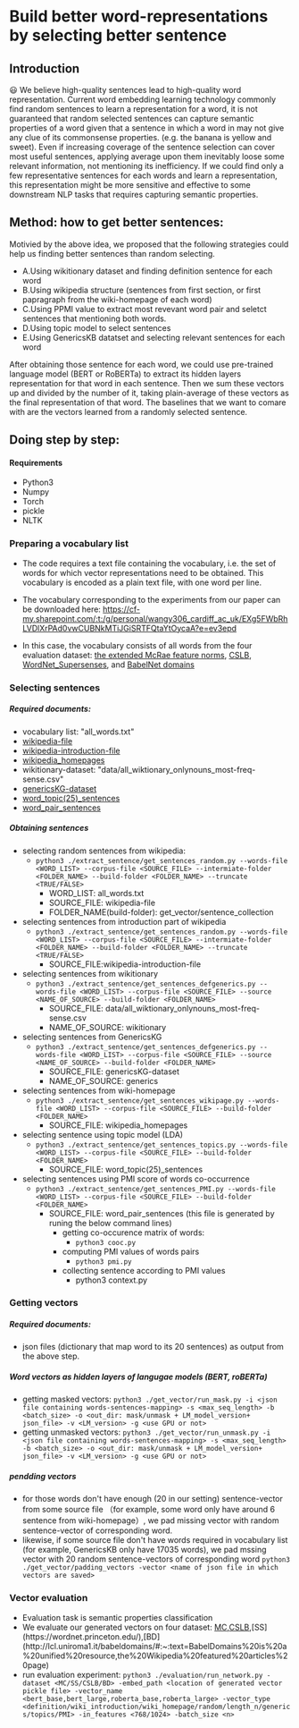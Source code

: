 
# Build better word-representations by selecting better sentence

## Introduction

:smiley: We believe high-quality sentences lead to high-quality word representation. Current word embedding learning technology commonly find random sentences to learn a representation for a word, it is not guaranteed that random selected sentences can capture semantic properties of a word given that a sentence in which a word in may not give any clue of its commonsense properties. (e.g. the banana is yellow and sweet). Even if increasing coverage of the sentence selection can cover most useful sentences, applying average upon them inevitably loose some relevant information, not mentioning its inefficiency. If we could find only a few representative sentences for each words and learn a representation, this representation might be more sensitive and effective to some downstream NLP tasks that requires capturing semantic properties.

## Method: how to get better sentences:

Motivied by the above idea, we proposed that the following strategies could help us finding better sentences than random selecting.

  - A.Using wikitionary dataset and finding definition sentence for each word
  - B.Using wikipedia structure (sentences from first section, or first papragraph from the wiki-homepage of each word)
  - C.Using PPMI value to extract most revevant word pair and seletct sentences that mentioning both words.
  - D.Using topic model to select sentences
  - E.Using GenericsKB datatset and selecting relevant sentences for each word 
  
After obtaining those sentence for each word, we could use pre-trained language model (BERT or RoBERTa) to extract its hidden layers representation for that word in each sentence. Then we sum these vectors up and divided by the number of it, taking plain-average of these vectors as the final representation of that word. The baselines that we want to comare with are the vectors learned from a randomly selected sentence.

## Doing step by step:

#### Requirements
- Python3
- Numpy
- Torch
- pickle
- NLTK

### Preparing a vocabulary list

- The code requires a text file containing the vocabulary, i.e. the set of words for which vector representations need to be obtained. This vocabulary is encoded as a plain text file, with one word per line.

- The vocabulary corresponding to the experiments from our paper can be downloaded here: https://cf-my.sharepoint.com/:t:/g/personal/wangy306_cardiff_ac_uk/EXg5FWbRhLVDlXrPAd0vwCUBNkMTiJGiSRTFQtaYtOycaA?e=ev3epd

- In this case, the vocabulary consists of all words from the four evaluation dataset: [the extended McRae feature norms](https://github.com/mbforbes/physical-commonsense), [CSLB](https://cslb.psychol.cam.ac.uk/propnorms#:~:text=The%20Centre%20for%20Speech%2C%20Language,feature%20representations%20of%20conceptual%20knowledge.), [WordNet_Supersenses](https://wordnet.princeton.edu/), and [BabelNet domains](http://lcl.uniroma1.it/babeldomains/#:~:text=BabelDomains%20is%20a%20unified%20resource,the%20Wikipedia%20featured%20articles%20page.)

### Selecting sentences

##### Required documents:
- vocabulary list: "all_words.txt"
- [wikipedia-file](https://doi.org/10.5281/zenodo.5570579)
- [wikipedia-introduction-file](https://doi.org/10.5281/zenodo.5570561)
- [wikipedia_homepages](https://doi.org/10.5281/zenodo.5570854)
- wikitionary-dataset: "data/all_wiktionary_onlynouns_most-freq-sense.csv"
- [genericsKG-dataset](https://allenai.org/data/genericskb)
- [word_topic(25)_sentences](https://doi.org/10.5281/zenodo.5570983)
- [word_pair_sentences](https://doi.org/10.5281/zenodo.5573754)

##### Obtaining sentences
- selecting random sentences from wikipedia: 
  - `python3 ./extract_sentence/get_sentences_random.py --words-file <WORD_LIST> --corpus-file <SOURCE_FILE> --intermiate-folder <FOLDER_NAME> --build-folder <FOLDER_NAME> --truncate <TRUE/FALSE>`
    - WORD_LIST: all_words.txt
    - SOURCE_FILE: wikipedia-file
    - FOLDER_NAME(build-folder): get_vector/sentence_collection
- selecting sentences from introduction part of wikipedia
  - `python3 ./extract_sentence/get_sentences_random.py --words-file <WORD_LIST> --corpus-file <SOURCE_FILE> --intermiate-folder <FOLDER_NAME> --build-folder <FOLDER_NAME> --truncate <TRUE/FALSE>`
    - SOURCE_FILE:wikipedia-introduction-file
- selecting sentences from wikitionary
  - `python3 ./extract_sentence/get_sentences_defgenerics.py --words-file <WORD_LIST> --corpus-file <SOURCE_FILE> --source <NAME_OF_SOURCE> --build-folder <FOLDER_NAME>`
    - SOURCE_FILE: data/all_wiktionary_onlynouns_most-freq-sense.csv
    - NAME_OF_SOURCE: wikitionary
- selecting sentences from GenericsKG
  - `python3 ./extract_sentence/get_sentences_defgenerics.py --words-file <WORD_LIST> --corpus-file <SOURCE_FILE> --source <NAME_OF_SOURCE> --build-folder <FOLDER_NAME>`
    - SOURCE_FILE: genericsKG-dataset
    - NAME_OF_SOURCE: generics
- selecting sentences from wiki-homepage
  - `python3 ./extract_sentence/get_sentences_wikipage.py --words-file <WORD_LIST> --corpus-file <SOURCE_FILE> --build-folder <FOLDER_NAME>`
    - SOURCE_FILE: wikipedia_homepages
- selecting sentence using topic model (LDA)
  - `python3 ./extract_sentence/get_sentences_topics.py --words-file <WORD_LIST> --corpus-file <SOURCE_FILE> --build-folder <FOLDER_NAME>` 
    - SOURCE_FILE: word_topic(25)_sentences
- selecting sentences using PMI score of words co-occurrence
  - `python3 ./extract_sentence/get_sentences_PMI.py --words-file <WORD_LIST> --corpus-file <SOURCE_FILE> --build-folder <FOLDER_NAME>`
    - SOURCE_FILE: word_pair_sentences (this file is generated by runing the below command lines)
      - getting co-occurence matrix of words: 
        - `python3 cooc.py`
      - computing PMI values of words pairs
        - `python3 pmi.py`
      - collecting sentence according to PMI values
        - python3 context.py

### Getting vectors

##### Required documents:
- json files (dictionary that map word to its 20 sentences) as output from the above step.
##### Word vectors as hidden layers of langugae models (BERT, roBERTa)
- getting masked vectors:
  `python3 ./get_vector/run_mask.py -i <json file containing words-sentences-mapping> -s <max_seq_length> -b <batch_size> -o <out_dir: mask/unmask + LM_model_version+ json_file> -v <LM_version> -g <use GPU or not>`
- getting unmasked vectors:
  `python3 ./get_vector/run_unmask.py -i <json file containing words-sentences-mapping> -s <max_seq_length> -b <batch_size> -o <out_dir: mask/unmask + LM_model_version+ json_file> -v <LM_version> -g <use GPU or not>`
##### pendding vectors
- for those words don't have enough (20 in our setting) sentence-vector from some source file （for example, some word only have around 6 sentence from wiki-homepage）, we pad missing vector with random sentence-vector of corresponding word.
- likewise, if some source file don't have words required in vocabulary list (for example, GenericsKB only have 17035 words), we pad mssing vector with 20 random sentence-vectors of corresponding word
  `python3 ./get_vector/padding_vectors -vector <name of json file in which vectors are saved> `
  
### Vector evaluation
- Evaluation task is semantic properties classification
- We evaluate our generated vectors on four dataset: [MC](https://github.com/mbforbes/physical-commonsense),[CSLB](https://cslb.psychol.cam.ac.uk/propnorms#:~:text=The%20Centre%20for%20Speech%2C%20Language,feature%20representations%20of%20conceptual%20knowledge.),[SS](https://wordnet.princeton.edu/),[BD](http://lcl.uniroma1.it/babeldomains/#:~:text=BabelDomains%20is%20a%20unified%20resource,the%20Wikipedia%20featured%20articles%20page)
- run evaluation experiment:
  `python3 ./evaluation/run_network.py -dataset <MC/SS/CSLB/BD> -embed_path <location of generated vector pickle file> -vector_name <bert_base,bert_large,roberta_base,roberta_large> -vector_type <definition/wiki_introduction/wiki_homepage/random/length_n/generics/topics/PMI> -in_features <768/1024> -batch_size <n>
`
